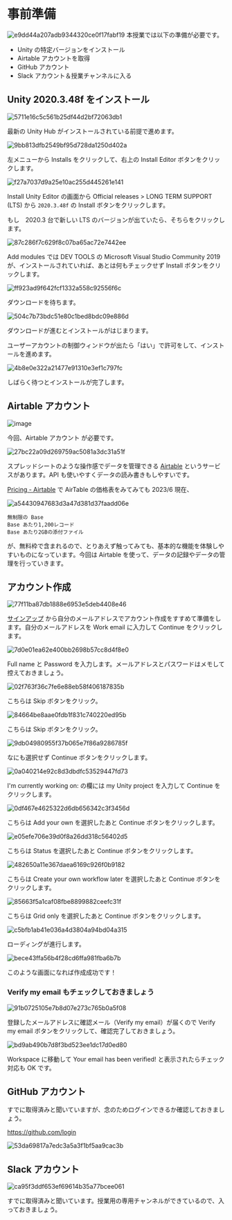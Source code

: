 # 事前準備

![e9dd44a207adb9344320ce0f17fabf19](https://i.gyazo.com/e9dd44a207adb9344320ce0f17fabf19.png)
本授業では以下の準備が必要です。

- Unity の特定バージョンをインストール
- Airtable アカウントを取得
- GitHub アカウント
- Slack アカウント＆授業チャンネルに入る

## Unity 2020.3.48f をインストール

![5711e16c5c561b25df44d2bf72063db1](https://i.gyazo.com/5711e16c5c561b25df44d2bf72063db1.png)

最新の Unity Hub がインストールされている前提で進めます。

![9bb813dfb2549bf95d728da1250d402a](https://i.gyazo.com/9bb813dfb2549bf95d728da1250d402a.png)

左メニューから Installs をクリックして、右上の Install Editor ボタンをクリックします。

![f27a7037d9a25e10ac255d445261e141](https://i.gyazo.com/f27a7037d9a25e10ac255d445261e141.png)

Install Unity Editor の画面から Official releases > LONG TERM SUPPORT (LTS) から `2020.3.48f` の Install ボタンをクリックします。

もし　2020.3 台で新しい LTS のバージョンが出ていたら、そちらをクリックします。

![87c286f7c629f8c07ba65ac72e7442ee](https://i.gyazo.com/87c286f7c629f8c07ba65ac72e7442ee.jpg)

Add modules では DEV TOOLS の Microsoft Visual Studio Community 2019 が、インストールされていれば、あとは何もチェックせず Install ボタンをクリックします。

![ff923ad9f642fcf1332a558c92556f6c](https://i.gyazo.com/ff923ad9f642fcf1332a558c92556f6c.png)

ダウンロードを待ちます。

![504c7b73bdc51e80c1bed8bdc09e886d](https://i.gyazo.com/504c7b73bdc51e80c1bed8bdc09e886d.png)

ダウンロードが進むとインストールがはじまります。

ユーザーアカウントの制御ウィンドウが出たら「はい」で許可をして、インストールを進めます。

![4b8e0e322a21477e91310e3ef1c797fc](https://i.gyazo.com/4b8e0e322a21477e91310e3ef1c797fc.png)

しばらく待つとインストールが完了します。

## Airtable アカウント

![image](https://i.gyazo.com/2fa709857524e4f85423675808a883d4.png)

今回、Airtable アカウント が必要です。

![27bc22a09d269759ac5081a3dc31a51f](https://i.gyazo.com/27bc22a09d269759ac5081a3dc31a51f.jpg)

スプレッドシートのような操作感でデータを管理できる <a href="https://www.airtable.com/product" target="_blank">Airtable</a> というサービスがあります。API も使いやすくデータの読み書きもしやすいです。

<a href="https://airtable.com/pricing" target="_blank">Pricing - Airtable</a> で AirTable の価格表をみてみても 2023/6 現在、

![a54430947683d3a47d381d37faadd06e](https://i.gyazo.com/a54430947683d3a47d381d37faadd06e.png)

```
無制限の Base
Base あたり1,200レコード
Base あたり2GBの添付ファイル
```

が、無料枠で含まれるので、とりあえず触ってみても、基本的な機能を体験しやすいものになっています。今回は Airtable を使って、データの記録やデータの管理を行っていきます。

## アカウント作成

![77f11ba87db1888e6953e5deb4408e46](https://i.gyazo.com/77f11ba87db1888e6953e5deb4408e46.png)

<a href="https://airtable.com/signup" target="_blank">サインアップ</a> から自分のメールアドレスでアカウント作成をすすめて準備をします。自分のメールアドレスを Work email に入力して Continue をクリックします。

![7d0e01ea62e400bb2698b57cc8d4f8e0](https://i.gyazo.com/7d0e01ea62e400bb2698b57cc8d4f8e0.png)

Full name と Password を入力します。メールアドレスとパスワードはメモして控えておきましょう。

![02f763f36c7fe6e88eb58f406187835b](https://i.gyazo.com/02f763f36c7fe6e88eb58f406187835b.png)

こちらは Skip ボタンをクリック。

![84664be8aae0fdb1f831c740220ed95b](https://i.gyazo.com/84664be8aae0fdb1f831c740220ed95b.png)

こちらは Skip ボタンをクリック。

![9db04980955f37b065e7f86a9286785f](https://i.gyazo.com/9db04980955f37b065e7f86a9286785f.png)

なにも選択せず Continue ボタンをクリックします。

![0a040214e92c8d3dbdfc53529447fd73](https://i.gyazo.com/0a040214e92c8d3dbdfc53529447fd73.png)

I'm currently working on: の欄には my Unity project を入力して Continue をクリックします。

![0df467e4625322d6db656342c3f3456d](https://i.gyazo.com/0df467e4625322d6db656342c3f3456d.png)

こちらは Add your own を選択したあと Continue ボタンをクリックします。

![e05efe706e39d0f8a26dd318c56402d5](https://i.gyazo.com/e05efe706e39d0f8a26dd318c56402d5.png)

こちらは Status を選択したあと Continue ボタンをクリックします。

![482650a11e367daea6169c926f0b9182](https://i.gyazo.com/482650a11e367daea6169c926f0b9182.png)

こちらは Create your own workflow later を選択したあと Continue ボタンをクリックします。

![85663f5a1caf08fbe8899882ceefc31f](https://i.gyazo.com/85663f5a1caf08fbe8899882ceefc31f.png)

こちらは Grid only を選択したあと Continue ボタンをクリックします。

![c5bfb1ab41e036a4d3804a94bd04a315](https://i.gyazo.com/c5bfb1ab41e036a4d3804a94bd04a315.png)

ローディングが進行します。

![bece43ffa56b4f28cd6ffa981fba6b7b](https://i.gyazo.com/bece43ffa56b4f28cd6ffa981fba6b7b.png)

このような画面になれば作成成功です！

### Verify my email もチェックしておきましょう

![91b0725105e7b8d07e273c765b0a5f08](https://i.gyazo.com/91b0725105e7b8d07e273c765b0a5f08.png)

登録したメールアドレスに確認メール（Verify my email）が届くので Verify my email ボタンをクリックして、確認完了しておきましょう。

![bd9ab490b7d8f3bd523ee1dc17d0ed80](https://i.gyazo.com/bd9ab490b7d8f3bd523ee1dc17d0ed80.png)

Workspace に移動して Your email has been verified! と表示されたらチェック対応も OK です。

## GitHub アカウント

すでに取得済みと聞いていますが、念のためログインできるか確認しておきましょう。

https://github.com/login

![53da69817a7edc3a5a3f1bf5aa9cac3b](https://i.gyazo.com/53da69817a7edc3a5a3f1bf5aa9cac3b.png)

## Slack アカウント

![ca95f3ddf653ef69614b35a77bcee061](https://i.gyazo.com/ca95f3ddf653ef69614b35a77bcee061.png)

すでに取得済みと聞いています。授業用の専用チャンネルができているので、入っておきましょう。